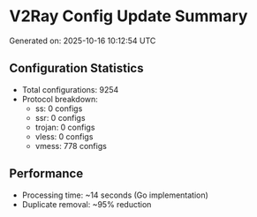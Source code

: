 # V2Ray Config Update Summary
Generated on: 2025-10-16 10:12:54 UTC

## Configuration Statistics
- Total configurations: 9254
- Protocol breakdown:
  - ss: 0 configs
  - ssr: 0 configs
  - trojan: 0 configs
  - vless: 0 configs
  - vmess: 778 configs

## Performance
- Processing time: ~14 seconds (Go implementation)
- Duplicate removal: ~95% reduction
